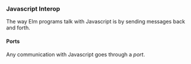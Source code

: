 ### Javascript Interop

The way Elm programs talk with Javascript is by sending messages back and forth.



#### Ports

Any communication with Javascript goes through a *port*.  
